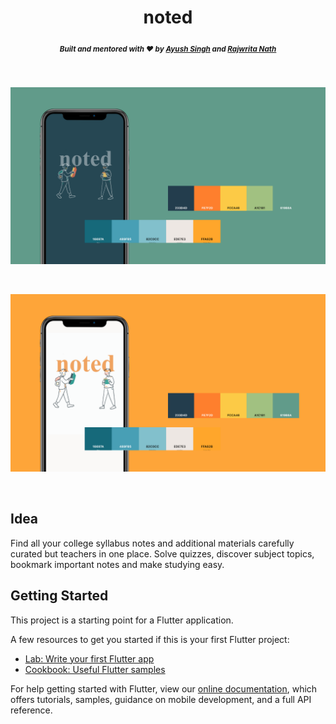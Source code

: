 <h1 align="center">noted</h1>





<h5 align="center">
  <sub>Built and mentored with ❤︎ by
  <a href="https://github.com/ayush-670">Ayush Singh</a> and
  <a href="https://github.com/Rajwrita">
    Rajwrita Nath
  </a>
</h5>

<br />

![App Preview](dark-mock.png)

<br>

![App Preview](light-mock.png)

<br>

## Idea

Find all your college syllabus notes and additional materials carefully curated but teachers in one place. Solve quizzes, discover subject topics, bookmark important notes and make studying easy.

## Getting Started

This project is a starting point for a Flutter application.

A few resources to get you started if this is your first Flutter project:

- [Lab: Write your first Flutter app](https://flutter.dev/docs/get-started/codelab)
- [Cookbook: Useful Flutter samples](https://flutter.dev/docs/cookbook)

For help getting started with Flutter, view our
[online documentation](https://flutter.dev/docs), which offers tutorials,
samples, guidance on mobile development, and a full API reference.
